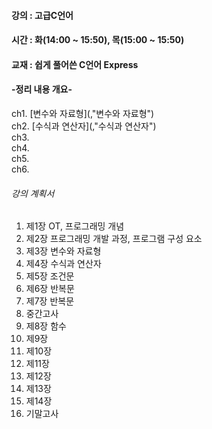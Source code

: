 #### 강의 : 고급C언어
#### 시간 : 화(14:00 ~ 15:50), 목(15:00 ~ 15:50)
#### 교재 : 쉽게 풀어쓴 C언어 Express
#### -정리 내용 개요-

ch1. [변수와 자료형](,"변수와 자료형")   
ch2. [수식과 연산자](,"수식과 연산자")   
ch3.   
ch4.   
ch5.   
ch6.   


###### 강의 계획서
1.	제1장 OT, 프로그래밍 개념    
2.	제2장 프로그래밍 개발 과정, 프로그램 구성 요소    
3.	제3장 변수와 자료형    
4.	제4장 수식과 연산자    
5.	제5장 조건문   
6.	제6장 반복문    
7.	제7장 반복문    
8.  중간고사
9.	제8장 함수    
10.	제9장    
11.	제10장     
12.	제11장    
13.	제12장    
14.	제13장   
15. 제14장 
16. 기말고사
